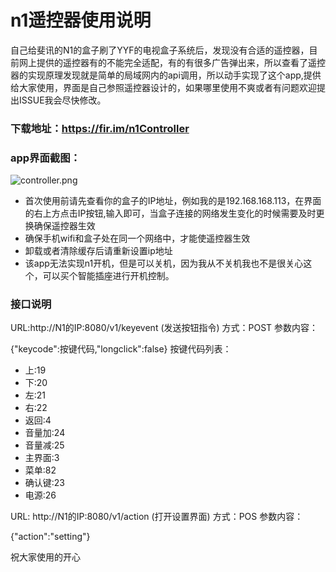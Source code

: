 # n1遥控器使用说明

自己给斐讯的N1的盒子刷了YYF的电视盒子系统后，发现没有合适的遥控器，目前网上提供的遥控器有的不能完全适配，有的有很多广告弹出来，所以查看了遥控器的实现原理发现就是简单的局域网内的api调用，所以动手实现了这个app,提供给大家使用，界面是自己参照遥控器设计的，如果哪里使用不爽或者有问题欢迎提出ISSUE我会尽快修改。

### 下载地址：https://fir.im/n1Controller

### app界面截图：

![controller.png](https://i.loli.net/2020/02/01/8Zzf6aTSr1MAWiv.png)

- 首次使用前请先查看你的盒子的IP地址，例如我的是192.168.168.113，在界面的右上方点击IP按钮,输入即可，当盒子连接的网络发生变化的时候需要及时更换确保遥控器生效
- 确保手机wifi和盒子处在同一个网络中，才能使遥控器生效
- 卸载或者清除缓存后请重新设置ip地址
- 该app无法实现n1开机，但是可以关机，因为我从不关机我也不是很关心这个，可以买个智能插座进行开机控制。


### 接口说明

URL:http://N1的IP:8080/v1/keyevent  (发送按钮指令)
方式：POST
参数内容：

{"keycode":按键代码,"longclick":false}
按键代码列表：

- 上:19
- 下:20
- 左:21
- 右:22
- 返回:4
- 音量加:24
- 音量减:25
- 主界面:3
- 菜单:82
- 确认键:23
- 电源:26

URL: http://N1的IP:8080/v1/action (打开设置界面)
方式：POS
参数内容：

{"action":"setting"}


祝大家使用的开心